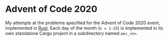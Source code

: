 # Advent of Code 2020

My attempts at the problems specified for the Advent of Code 2020 event, implemented in [Rust](https://www.rust-lang.org/). Each day of the month (`n = 1-25`) is implemented in its own standalone Cargo project in a subdirectory named `aoc_<n>`.

